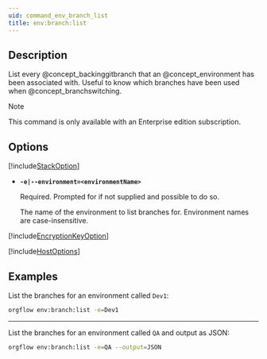 ```yaml
---
uid: command_env_branch_list
title: env:branch:list
---
```


## Description

List every @concept_backinggitbranch that an @concept_environment has been associated with. Useful to know which branches have been used when @concept_branchswitching.

> [!NOTE]
> This command is only available with an Enterprise edition subscription.

## Options

[!include[StackOption](partials/stack-option.md)]

- **`-e|--environment=<environmentName>`**

  Required. Prompted for if not supplied and possible to do so.

  The name of the environment to list branches for. Environment names are case-insensitive.

[!include[EncryptionKeyOption](partials/encryption-key-option.md)]

[!include[HostOptions](partials/host-options.md)]

## Examples

List the branches for an environment called `Dev1`:

```bash
orgflow env:branch:list -e=Dev1
```

***

List the branches for an environment called `QA` and output as JSON:

```bash
orgflow env:branch:list -e=QA --output=JSON
```
